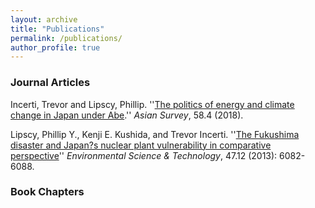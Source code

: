 ```yaml
---
layout: archive
title: "Publications"
permalink: /publications/
author_profile: true
---
```


### Journal Articles

Incerti, Trevor and Lipscy, Phillip. ''[The politics of energy and climate change in Japan under Abe](http://as.ucpress.edu/content/ucpas/58/4/607.full.pdf).'' *Asian Survey*, 58.4 (2018). 

Lipscy, Phillip Y., Kenji E. Kushida, and Trevor Incerti. ''[The Fukushima disaster and Japan?s nuclear plant vulnerability in comparative perspective](https://pubs.acs.org/doi/pdfplus/10.1021/es4004813)'' *Environmental Science \& Technology*, 47.12 (2013): 6082-6088.

### Book Chapters


